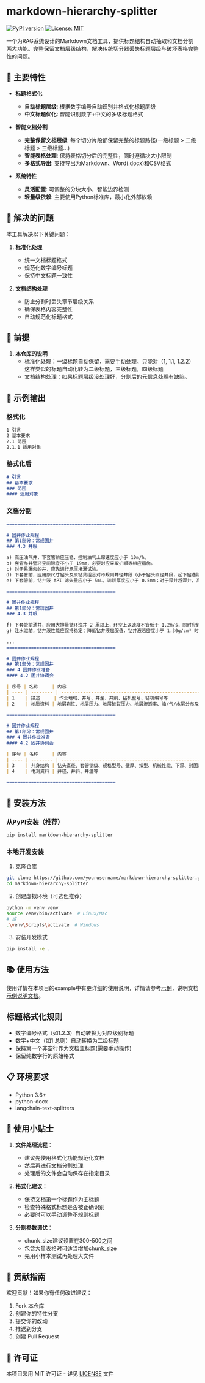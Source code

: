# markdown-hierarchy-splitter

[![PyPI version](https://badge.fury.io/py/markdown-hierarchy-splitter.svg)](https://badge.fury.io/py/markdown-hierarchy-splitter)
[![License: MIT](https://img.shields.io/badge/License-MIT-yellow.svg)](https://opensource.org/licenses/MIT)

一个为RAG系统设计的Markdown文档工具，提供标题结构自动抽取和文档分割两大功能。完整保留文档层级结构，解决传统切分器丢失标题层级与破坏表格完整性的问题。

## 🌟 主要特性

- **标题格式化**
  - **自动标题层级**: 根据数字编号自动识别并格式化标题层级
  - **中文标题优化**: 智能识别数字+中文的多级标题格式
  

- **智能文档分割**
  - **完整保留文档层级**: 每个切分片段都保留完整的标题路径(一级标题 > 二级标题 > 三级标题...)
  - **智能表格处理**: 保持表格切分后的完整性，同时遵循块大小限制
  - **多格式导出**: 支持导出为Markdown、Word(.docx)和CSV格式

   
- **系统特性**
  - **灵活配置**: 可调整的分块大小，智能边界检测
  - **轻量级依赖**: 主要使用Python标准库，最小化外部依赖

## 🎯 解决的问题

本工具解决以下关键问题：

1. **标准化处理**
   - 统一文档标题格式
   - 规范化数字编号标题
   - 保持中文标题一致性

2. **文档结构处理**
   - 防止分割时丢失章节层级关系
   - 确保表格内容完整性
   - 自动规范化标题格式

## 🎯 前提
1. **本仓库的说明**
   - 标准化处理：一级标题自动保留，需要手动处理。只能对（1, 1.1, 1.2.2）这样类似的标题自动化转为二级标题，三级标题，四级标题
   - 文档结构处理：如果标题层级没处理好，分割后的元信息处理有缺陷。

## 📝 示例输出

### 格式化
```markdown
1 引言
2 基本要求
2.1 范围
2.1.1 适用对象
```

### 格式化后
```markdown
# 引言
## 基本要求
### 范围
#### 适用对象
```

### 文档分割
```markdown
========================================

# 固井作业规程
## 第1部分：常规固井
### 4.3 井眼

a) 高压油气井，下套管前应压稳，控制油气上窜速度应小于 10m/h。
b) 套管与井壁环空间隙宜不小于 19mm，必要时应采取扩眼等相应措施。
c) 对于易漏失的井，应先进行承压堵漏试验。
d) 下套管前，应用原尺寸钻头及原钻具组合对不规则井径井段（小于钻头直径井段，起下钻遇阻、遇卡井段，井斜变化率或全角变化率超过设计规定井段）或油气层、重点封固井段刮眼通井；对斜井段和水平段宜短距下井分段循环处理钻井液。
e) 下套管前，钻井液 API 滤失量应小于 5mL，滤饼厚度应小于 0.5mm；对于深井超深井，高温高压滤失量应符合设计要求。

========================================

# 固井作业规程
## 第1部分：常规固井
### 4.3 井眼

f) 下套管前通井，应用大排量循环洗井 2 周以上，环空上返速度不宜低于 1.2m/s，同时应转动钻具防黏卡。
g) 注水泥前，钻井液性能应保持稳定；降低钻井液屈服值，钻井液若密度小于 1.30g/cm³ 时，屈服值宜小于 5Pa，密度在 1.30g/cm³ - 1.80g/cm³ 之间时，屈服值宜小于 8Pa；密度大于 1.80g/cm³

...
========================================

# 固井作业规程
## 第1部分：常规固井
### 4 固井作业准备
#### 4.2 固井协调会

| 序号 | 名称     | 内容                                                         |
| ---- | -------- | ------------------------------------------------------------ |
| 1    | 描述     | 作业地域、井号、井型、井别、钻机型号、钻机编号等             |
| 2    | 地质资料 | 地层岩性、地层压力、地层破裂压力、地层渗透率、油/气/水层分布及特征等 |

========================================

# 固井作业规程
## 第1部分：常规固井
### 4 固井作业准备
#### 4.2 固井协调会

| 序号 | 名称     | 内容                                                         |
| ---- | -------- | ------------------------------------------------------------ |
| 3    | 井身结构 | 钻头直径、套管钢级、规格型号、壁厚、扣型、机械性能、下深、封固段、附件位置等 |
| 4    | 电测资料 | 井径、井斜、井温等                                           |

========================================
```

## 🚀 安装方法

### 从PyPI安装（推荐）
```bash
pip install markdown-hierarchy-splitter
```

### 本地开发安装
1. 克隆仓库
```bash
git clone https://github.com/yourusername/markdown-hierarchy-splitter.git
cd markdown-hierarchy-splitter
```

2. 创建虚拟环境（可选但推荐）
```bash
python -m venv venv
source venv/bin/activate  # Linux/Mac
# 或
.\venv\Scripts\activate  # Windows
```

3. 安装开发模式
```bash
pip install -e .
```

## 📚 使用方法

使用详情在本项目的example中有更详细的使用说明，详情请参考[示例](./example)，说明文档[示例说明文档](./example/README.md)。





## 标题格式化规则
- 数字编号格式（如1.2.3）自动转换为对应级别标题
- 数字+中文（如1 总则）自动转换为二级标题
- 保持第一个非空行作为文档主标题(需要手动操作)
- 保留纯数字行的原始格式

## 📋 环境要求

- Python 3.6+
- python-docx
- langchain-text-splitters

## 🎈 使用小贴士

1. **文件处理流程**：
   - 建议先使用格式化功能规范化文档
   - 然后再进行文档分割处理
   - 处理后的文件会自动保存在指定目录

2. **格式化建议**：
   - 保持文档第一个标题作为主标题
   - 检查特殊格式标题是否被正确识别
   - 必要时可以手动调整不规则标题

3. **分割参数调优**：
   - chunk_size建议设置在300-500之间
   - 包含大量表格时可适当增加chunk_size
   - 先用小样本测试再处理大文件



## 🤝 贡献指南

欢迎贡献！如果你有任何改进建议：
1. Fork 本仓库
2. 创建你的特性分支
3. 提交你的改动
4. 推送到分支
5. 创建 Pull Request

## 📄 许可证

本项目采用 MIT 许可证 - 详见 [LICENSE](LICENSE) 文件
